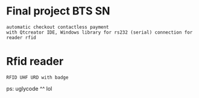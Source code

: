 # Final project BTS SN
	automatic checkout contactless payment
	with Qtcreator IDE, Windows library for rs232 (serial) connection for reader rfid

# Rfid reader
	RFID UHF URD with badge

ps: uglycode ^^ lol
